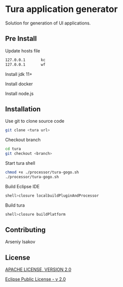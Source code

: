 # Tura application generator

Solution for generation of UI applications. 

## Pre Install

Update hosts file

```bash
127.0.0.1       kc
127.0.0.1       wf
```
Install jdk 11+

Install docker

Install node.js

## Installation

Use git to clone source code

```bash
git clone <tura url>
```

Checkout branch

```bash
cd tura
git checkout <branch>
```
 
Start tura shell

```bash
chmod +x ./processor/tura-gogo.sh
./processor/tura-gogo.sh
```

Build Eclipse IDE

```bash
shell>closure localbuildPluginAndProcessor
```

Build tura

```bash
shell>closure buildPlatform
```

## Contributing
Arseniy Isakov

## License
[APACHE LICENSE, VERSION 2.0](https://www.apache.org/licenses/LICENSE-2.0)

[Eclipse Public License - v 2.0](https://www.eclipse.org/legal/epl-2.0/) 